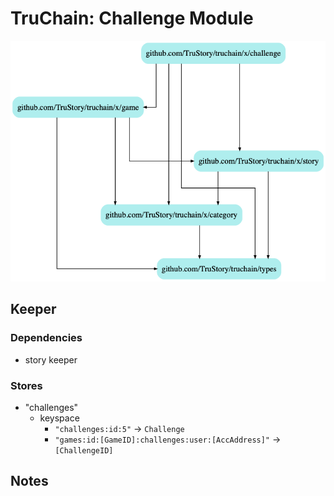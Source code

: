 # TruChain: Challenge Module

![](dep.png)

## Keeper

### Dependencies
* story keeper

### Stores
* "challenges"
    *  keyspace
        * `"challenges:id:5"` -> `Challenge`
        * `"games:id:[GameID]:challenges:user:[AccAddress]"` -> `[ChallengeID]`

## Notes

